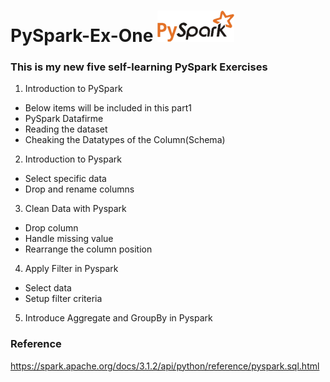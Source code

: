 # PySpark-Ex-One ![pyspark-logo](https://github.com/data-engineer-sk/PySpark-Ex-One/blob/main/PySpark.png) 

### This is my new five self-learning PySpark Exercises 
1) Introduction to PySpark
  -  Below items will be included in this part1
  -  PySpark Datafirme
  -  Reading the dataset
  -  Cheaking the Datatypes of the Column(Schema)
2) Introduction to Pyspark
  -  Select specific data
  -  Drop and rename columns
3) Clean Data with Pyspark
  -  Drop column
  -  Handle missing value
  -  Rearrange the column position
4) Apply Filter in Pyspark
  -  Select data
  -  Setup filter criteria
5) Introduce Aggregate and GroupBy in Pyspark

### Reference
https://spark.apache.org/docs/3.1.2/api/python/reference/pyspark.sql.html
